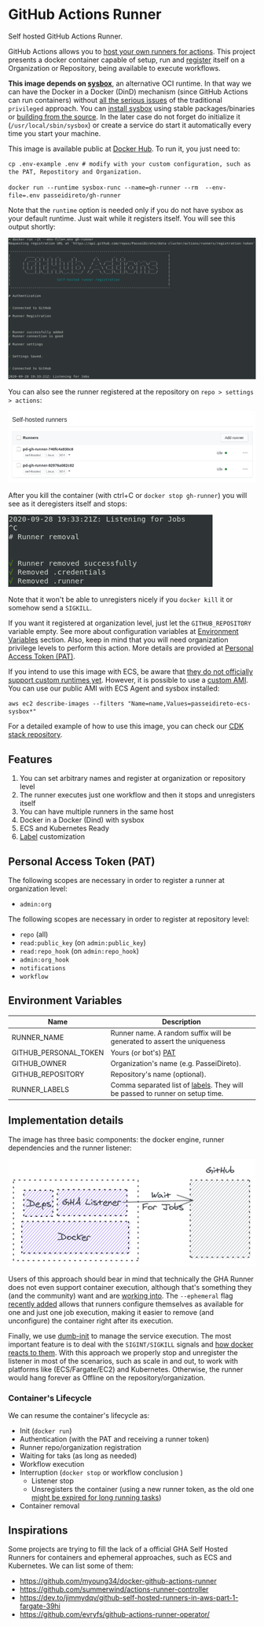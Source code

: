 # GitHub Actions Runner

Self hosted GitHub Actions Runner.

GitHub Actions allows you to [host your own runners for actions](https://docs.github.com/en/free-pro-team@latest/actions/hosting-your-own-runners/about-self-hosted-runners). This project presents a docker container capable of setup, run and [register](https://docs.github.com/en/free-pro-team@latest/actions/hosting-your-own-runners/adding-self-hosted-runners) itself on a Organization or Repository, being available to execute workflows.

**This image depends on [sysbox](https://github.com/nestybox/sysbox)**, an alternative OCI runtime. In that way we can have the Docker in a Docker (DinD) mechanism (since GitHub Actions can run containers) without [all the serious issues](https://jpetazzo.github.io/2015/09/03/do-not-use-docker-in-docker-for-ci/) of the traditional `privileged` approach. You can [install sysbox](https://github.com/nestybox/sysbox#installing-sysbox) using stable packages/binaries or [building from the source](https://github.com/nestybox/sysbox/blob/master/docs/developers-guide/build.md). In the later case do not forget do initialize it (`/usr/local/sbin/sysbox`) or create a service do start it automatically every time you start your machine.

This image is available public at [Docker Hub](https://hub.docker.com/r/passeidireto/gh-runner). To run it, you just need to:

```shell script
cp .env-example .env # modify with your custom configuration, such as the PAT, Repostitory and Organization.

docker run --runtime sysbox-runc --name=gh-runner --rm  --env-file=.env passeidireto/gh-runner
```

Note that the `runtime` option is needed only if you do not have sysbox as your default runtime. Just wait while it registers itself. You will see this output shortly:

![](./docs/img/runner.png)

You can also see the runner registered at the repository on `repo > settings > actions`:

![](./docs/img/registered-runners.png)

After you kill the container (with ctrl+C or `docker stop gh-runner`) you will see as it deregisters itself and stops:

![](./docs/img/removal.png)

Note that it won't be able to unregisters nicely if you `docker kill` it or somehow send a `SIGKILL`.

If you want it registered at organization level, just let the `GITHUB_REPOSITORY` variable empty. See more about configuration variables at [Environment Variables](#environment-variables) section.  Also, keep in mind that you will need organization privilege levels to perform this action. More details are provided at [Personal Access Token (PAT)](#personal-access-token-pat).

If you intend to use this image with ECS, be aware that [they do not officially support custom runtimes yet](https://github.com/aws/containers-roadmap/issues/673). However, it is possible to use a [custom AMI](https://docs.aws.amazon.com/AWSEC2/latest/UserGuide/AMIs.html). You can use our public AMI with ECS Agent and sysbox installed:

```shell script
aws ec2 describe-images --filters "Name=name,Values=passeidireto-ecs-sysbox*"
```

For a detailed example of how to use this image, you can check our [CDK stack repository](https://github.com/PasseiDireto/gh-runner-ecs-ec2-stack).


## Features
1. You can set arbitrary names and register at organization or repository level
1. The runner executes just one workflow and then it stops and unregisters itself
1. You can have multiple runners in the same host
1. Docker in a Docker (Dind) with sysbox
1. ECS and Kubernetes Ready
1. [Label](https://docs.github.com/en/free-pro-team@latest/actions/hosting-your-own-runners/using-labels-with-self-hosted-runners) customization


## Personal Access Token (PAT)

The following scopes are necessary in order to register a runner at organization level:

- `admin:org`

The following scopes are necessary in order to register at repository level:

- `repo` (all)
- `read:public_key` (on `admin:public_key`)
- `read:repo_hook` (on `admin:repo_hook`)
- `admin:org_hook`
- `notifications`
- `workflow`

## Environment Variables

| Name | Description |
|----------|-----------|
|RUNNER_NAME| Runner name. A random suffix will be generated to assert the uniqueness |
|GITHUB_PERSONAL_TOKEN| Yours (or bot's) [PAT](https://docs.github.com/en/free-pro-team@latest/github/authenticating-to-github/creating-a-personal-access-token)|
|GITHUB_OWNER|Organization's name (e.g. PasseiDireto).|
|GITHUB_REPOSITORY| Repository's name (optional).|
|RUNNER_LABELS| Comma separated list of [labels](https://docs.github.com/en/free-pro-team@latest/actions/hosting-your-own-runners/using-labels-with-self-hosted-runners). They will be passed to runner on setup time.|

## Implementation details

The image has three basic components: the docker engine, runner dependencies and the runner listener:

![](./docs/img/runner-model.png)


Users of this approach should bear in mind that technically the GHA Runner does not even support container execution, although that's something they (and the community) want and are [working into](https://github.com/actions/runner/labels/Runner%20%3Aheart%3A%20Container). The `--ephemeral` flag [recently added](https://github.com/actions/runner/releases/tag/v2.282.0) allows that runners configure themselves as available for one and just one job execution, making it easier to remove (and unconfigure) the container right after its execution.


Finally, we use [dumb-init](https://engineeringblog.yelp.com/2016/01/dumb-init-an-init-for-docker.html) to manage the service execution. The most important feature is to deal with the `SIGINT/SIGKILL` signals and [how docker reacts to them](https://www.ctl.io/developers/blog/post/gracefully-stopping-docker-containers/). With this approach we properly stop and unregister the listener in most of the scenarios, such as scale in and out, to work with platforms like (ECS/Fargate/EC2) and Kubernetes. Otherwise, the runner would hang forever as Offline on the repository/organization.

### Container's Lifecycle

We can resume the container's lifecycle as:

- Init (`docker run`)
- Authentication (with the PAT and receiving a runner token)
- Runner repo/organization registration
- Waiting for taks (as long as needed)
- Workflow execution
- Interruption (`docker stop` or workflow conclusion )
    - Listener stop
    - Unsregisters the container (using a new runner token, as the old one [might be expired for long running tasks](https://github.com/actions/runner/issues/845))
- Container removal

## Inspirations

Some projects are trying to fill the lack of a official GHA Self Hosted Runners for containers and ephemeral approaches, such as ECS and Kubernetes. We can list some of them:

- https://github.com/myoung34/docker-github-actions-runner
- https://github.com/summerwind/actions-runner-controller
- https://dev.to/jimmydqv/github-self-hosted-runners-in-aws-part-1-fargate-39hi
- https://github.com/evryfs/github-actions-runner-operator/
